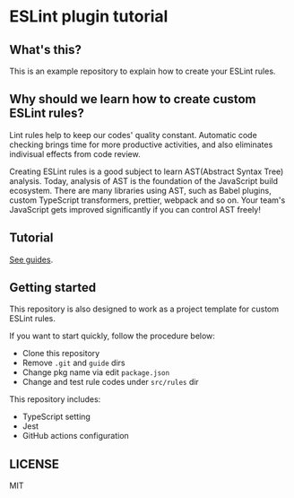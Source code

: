 # ESLint plugin tutorial

## What's this?

This is an example repository to explain how to create your ESLint rules.

## Why should we learn how to create custom ESLint rules?

Lint rules help to keep our codes' quality constant. Automatic code checking brings time for more productive activities, and also eliminates indivisual effects from code review.

Creating ESLint rules is a good subject to learn AST(Abstract Syntax Tree) analysis. Today, analysis of AST is the foundation of the JavaScript build ecosystem. There are many libraries using AST, such as Babel plugins, custom TypeScript transformers, prettier, webpack and so on. Your team's JavaScript gets improved significantly if you can control AST freely!

## Tutorial

[See guides](./guide/README.md).

## Getting started

This repository is also designed to work as a project template for custom ESLint rules.

If you want to start quickly, follow the procedure below:

- Clone this repository
- Remove `.git` and `guide` dirs
- Change pkg name via edit `package.json`
- Change and test rule codes under `src/rules` dir

This repository includes:

- TypeScript setting
- Jest
- GitHub actions configuration

## LICENSE

MIT
